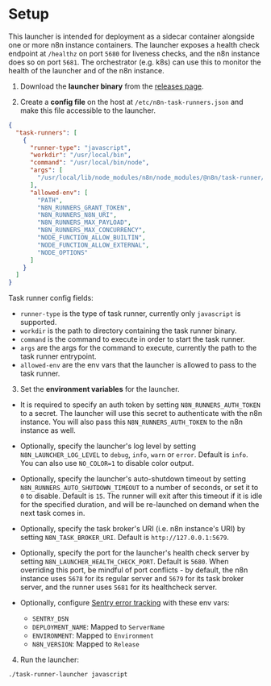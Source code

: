 # Setup

This launcher is intended for deployment as a sidecar container alongside one or more n8n instance containers. The launcher exposes a health check endpoint at `/healthz` on port `5680` for liveness checks, and the n8n instance does so on port `5681`. The orchestrator (e.g. k8s) can use this to monitor the health of the launcher and of the n8n instance.

1. Download the **launcher binary** from the [releases page](https://github.com/n8n-io/task-runner-launcher/releases).

2. Create a **config file** on the host at `/etc/n8n-task-runners.json` and make this file accessible to the launcher.

```json
{
  "task-runners": [
    {
      "runner-type": "javascript",
      "workdir": "/usr/local/bin",
      "command": "/usr/local/bin/node",
      "args": [
        "/usr/local/lib/node_modules/n8n/node_modules/@n8n/task-runner/dist/start.js"
      ],
      "allowed-env": [
        "PATH",
        "N8N_RUNNERS_GRANT_TOKEN",
        "N8N_RUNNERS_N8N_URI",
        "N8N_RUNNERS_MAX_PAYLOAD",
        "N8N_RUNNERS_MAX_CONCURRENCY",
        "NODE_FUNCTION_ALLOW_BUILTIN",
        "NODE_FUNCTION_ALLOW_EXTERNAL",
        "NODE_OPTIONS"
      ]
    }
  ]
}
```

Task runner config fields:

- `runner-type` is the type of task runner, currently only `javascript` is supported.
- `workdir` is the path to directory containing the task runner binary.
- `command` is the command to execute in order to start the task runner.
- `args` are the args for the command to execute, currently the path to the task runner entrypoint.
- `allowed-env` are the env vars that the launcher is allowed to pass to the task runner.

3. Set the **environment variables** for the launcher.

- It is required to specify an auth token by setting `N8N_RUNNERS_AUTH_TOKEN` to a secret. The launcher will use this secret to authenticate with the n8n instance. You will also pass this `N8N_RUNNERS_AUTH_TOKEN` to the n8n instance as well.

- Optionally, specify the launcher's log level by setting `N8N_LAUNCHER_LOG_LEVEL` to `debug`, `info`, `warn` or `error`. Default is `info`. You can also use `NO_COLOR=1` to disable color output.

- Optionally, specify the launcher's auto-shutdown timeout by setting `N8N_RUNNERS_AUTO_SHUTDOWN_TIMEOUT` to a number of seconds, or set it to `0` to disable. Default is `15`. The runner will exit after this timeout if it is idle for the specified duration, and will be re-launched on demand when the next task comes in.

- Optionally, specify the task broker's URI (i.e. n8n instance's URI) by setting `N8N_TASK_BROKER_URI`. Default is `http://127.0.0.1:5679`.

- Optionally, specify the port for the launcher's health check server by setting `N8N_LAUNCHER_HEALTH_CHECK_PORT`. Default is `5680`. When overriding this port, be mindful of port conflicts - by default, the n8n instance uses `5678` for its regular server and `5679` for its task broker server, and the runner uses `5681` for its healthcheck server.

- Optionally, configure [Sentry error tracking](https://docs.sentry.io/platforms/go/configuration/options/) with these env vars:

  - `SENTRY_DSN`
  - `DEPLOYMENT_NAME`: Mapped to `ServerName`
  - `ENVIRONMENT`: Mapped to `Environment`
  - `N8N_VERSION`: Mapped to `Release`

4. Run the launcher:

```sh
./task-runner-launcher javascript
```
